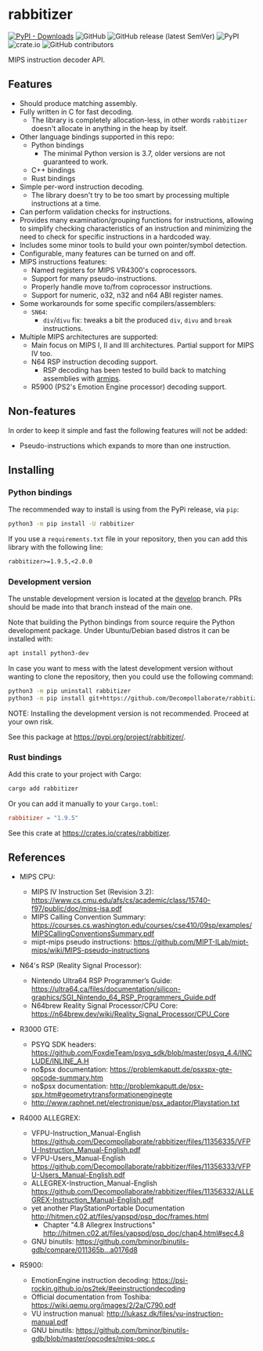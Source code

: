 # rabbitizer

[![PyPI - Downloads](https://img.shields.io/pypi/dm/rabbitizer)](https://pypi.org/project/rabbitizer/)
![GitHub](https://img.shields.io/github/license/Decompollaborate/rabbitizer)
![GitHub release (latest SemVer)](https://img.shields.io/github/v/release/Decompollaborate/rabbitizer)
![PyPI](https://img.shields.io/pypi/v/rabbitizer)
![crate.io](https://img.shields.io/crates/dv/rabbitizer)
![GitHub contributors](https://img.shields.io/github/contributors/Decompollaborate/rabbitizer?logo=purple)

MIPS instruction decoder API.

## Features

- Should produce matching assembly.
- Fully written in C for fast decoding.
  - The library is completely allocation-less, in other words `rabbitizer`
  doesn't allocate in anything in the heap by itself.
- Other language bindings supported in this repo:
  - Python bindings
    - The minimal Python version is 3.7, older versions are not guaranteed to work.
  - C++ bindings
  - Rust bindings
- Simple per-word instruction decoding.
  - The library doesn't try to be too smart by processing multiple instructions
  at a time.
- Can perform validation checks for instructions.
- Provides many examination/grouping functions for instructions, allowing to
  simplify checking characteristics of an instruction and minimizing the need to
  check for specific instructions in a hardcoded way.
- Includes some minor tools to build your own pointer/symbol detection.
- Configurable, many features can be turned on and off.
- MIPS instructions features:
  - Named registers for MIPS VR4300's coprocessors.
  - Support for many pseudo-instructions.
  - Properly handle move to/from coprocessor instructions.
  - Support for numeric, o32, n32 and n64 ABI register names.
- Some workarounds for some specific compilers/assemblers:
  - `SN64`:
    - `div`/`divu` fix: tweaks a bit the produced `div`, `divu` and `break` instructions.
- Multiple MIPS architectures are supported:
  - Main focus on MIPS I, II and III architectures. Partial support for MIPS IV too.
  - N64 RSP instruction decoding support.
    - RSP decoding has been tested to build back to matching assemblies with [armips](https://github.com/Kingcom/armips/).
  - R5900 (PS2's Emotion Engine processor) decoding support.

## Non-features

In order to keep it simple and fast the following features will not be added:

- Pseudo-instructions which expands to more than one instruction.

## Installing

### Python bindings

The recommended way to install is using from the PyPi release, via `pip`:

```bash
python3 -m pip install -U rabbitizer
```

If you use a `requirements.txt` file in your repository, then you can add this
library with the following line:

```txt
rabbitizer>=1.9.5,<2.0.0
```

### Development version

The unstable development version is located at the
[develop](https://github.com/Decompollaborate/rabbitizer/tree/develop)
branch. PRs should be made into that branch instead of the main one.

Note that building the Python bindings from source require the Python
development package. Under Ubuntu/Debian based distros it can be installed with:

```bash
apt install python3-dev
```

In case you want to mess with the latest development version without wanting to
clone the repository, then you could use the following command:

```bash
python3 -m pip uninstall rabbitizer
python3 -m pip install git+https://github.com/Decompollaborate/rabbitizer.git@develop
```

NOTE: Installing the development version is not recommended. Proceed at your own
risk.

See this package at <https://pypi.org/project/rabbitizer/>.

### Rust bindings

Add this crate to your project with Cargo:

```bash
cargo add rabbitizer
```

Or you can add it manually to your `Cargo.toml`:

```toml
rabbitizer = "1.9.5"
```

See this crate at <https://crates.io/crates/rabbitizer>.

## References

- MIPS CPU:
  - MIPS IV Instruction Set (Revision 3.2): <https://www.cs.cmu.edu/afs/cs/academic/class/15740-f97/public/doc/mips-isa.pdf>
  - MIPS Calling Convention Summary: <https://courses.cs.washington.edu/courses/cse410/09sp/examples/MIPSCallingConventionsSummary.pdf>
  - mipt-mips pseudo instructions: <https://github.com/MIPT-ILab/mipt-mips/wiki/MIPS-pseudo-instructions>

- N64's RSP (Reality Signal Processor):
  - Nintendo Ultra64 RSP Programmer’s Guide: <https://ultra64.ca/files/documentation/silicon-graphics/SGI_Nintendo_64_RSP_Programmers_Guide.pdf>
  - N64brew Reality Signal Processor/CPU Core: <https://n64brew.dev/wiki/Reality_Signal_Processor/CPU_Core>

- R3000 GTE:
  - PSYQ SDK headers: <https://github.com/FoxdieTeam/psyq_sdk/blob/master/psyq_4.4/INCLUDE/INLINE_A.H>
  - no$psx documentation: <https://problemkaputt.de/psxspx-gte-opcode-summary.htm>
  - no$psx documentation: <http://problemkaputt.de/psx-spx.htm#geometrytransformationenginegte>
  - <http://www.raphnet.net/electronique/psx_adaptor/Playstation.txt>

- R4000 ALLEGREX:
  - VFPU-Instruction_Manual-English <https://github.com/Decompollaborate/rabbitizer/files/11356335/VFPU-Instruction_Manual-English.pdf>
  - VFPU-Users_Manual-English <https://github.com/Decompollaborate/rabbitizer/files/11356333/VFPU-Users_Manual-English.pdf>
  - ALLEGREX-Instruction_Manual-English <https://github.com/Decompollaborate/rabbitizer/files/11356332/ALLEGREX-Instruction_Manual-English.pdf>
  - yet another PlayStationPortable Documentation <http://hitmen.c02.at/files/yapspd/psp_doc/frames.html>
    - Chapter "4.8  Allegrex Instructions" <http://hitmen.c02.at/files/yapspd/psp_doc/chap4.html#sec4.8>
  - GNU binutils: <https://github.com/bminor/binutils-gdb/compare/011365b...a0176d8>

- R5900:
  - EmotionEngine instruction decoding: <https://psi-rockin.github.io/ps2tek/#eeinstructiondecoding>
  - Official documentation from Toshiba: <https://wiki.qemu.org/images/2/2a/C790.pdf>
  - VU instruction manual: <http://lukasz.dk/files/vu-instruction-manual.pdf>
  - GNU binutils: <https://github.com/bminor/binutils-gdb/blob/master/opcodes/mips-opc.c>
